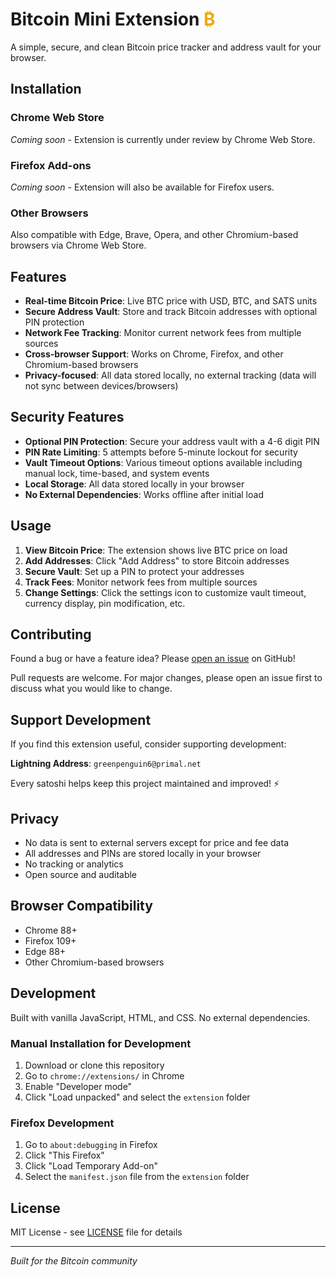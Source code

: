 # Bitcoin Mini Extension <span style="color: #f2a900;">₿</span>

A simple, secure, and clean Bitcoin price tracker and address vault for your browser.

## Installation

### Chrome Web Store
*Coming soon* - Extension is currently under review by Chrome Web Store.

### Firefox Add-ons
*Coming soon* - Extension will also be available for Firefox users.

### Other Browsers
Also compatible with Edge, Brave, Opera, and other Chromium-based browsers via Chrome Web Store.

## Features

- **Real-time Bitcoin Price**: Live BTC price with USD, BTC, and SATS units
- **Secure Address Vault**: Store and track Bitcoin addresses with optional PIN protection
- **Network Fee Tracking**: Monitor current network fees from multiple sources
- **Cross-browser Support**: Works on Chrome, Firefox, and other Chromium-based browsers
- **Privacy-focused**: All data stored locally, no external tracking (data will not sync between devices/browsers)

## Security Features

- **Optional PIN Protection**: Secure your address vault with a 4-6 digit PIN
- **PIN Rate Limiting**: 5 attempts before 5-minute lockout for security
- **Vault Timeout Options**: Various timeout options available including manual lock, time-based, and system events
- **Local Storage**: All data stored locally in your browser
- **No External Dependencies**: Works offline after initial load

## Usage

1. **View Bitcoin Price**: The extension shows live BTC price on load
2. **Add Addresses**: Click "Add Address" to store Bitcoin addresses
3. **Secure Vault**: Set up a PIN to protect your addresses
4. **Track Fees**: Monitor network fees from multiple sources
5. **Change Settings**: Click the settings icon to customize vault timeout, currency display, pin modification, etc.

## Contributing

Found a bug or have a feature idea? Please [open an issue](https://github.com/beasthouse/bitcoin-mini/issues) on GitHub!

Pull requests are welcome. For major changes, please open an issue first to discuss what you would like to change.

## Support Development

If you find this extension useful, consider supporting development:

**Lightning Address**: `greenpenguin6@primal.net`

Every satoshi helps keep this project maintained and improved! ⚡

## Privacy

- No data is sent to external servers except for price and fee data
- All addresses and PINs are stored locally in your browser
- No tracking or analytics
- Open source and auditable

## Browser Compatibility

- Chrome 88+
- Firefox 109+
- Edge 88+
- Other Chromium-based browsers

## Development

Built with vanilla JavaScript, HTML, and CSS. No external dependencies.

### Manual Installation for Development
1. Download or clone this repository
2. Go to `chrome://extensions/` in Chrome
3. Enable "Developer mode"
4. Click "Load unpacked" and select the `extension` folder

### Firefox Development
1. Go to `about:debugging` in Firefox
2. Click "This Firefox"
3. Click "Load Temporary Add-on"
4. Select the `manifest.json` file from the `extension` folder

## License

MIT License - see [LICENSE](LICENSE) file for details

---

*Built for the Bitcoin community*

